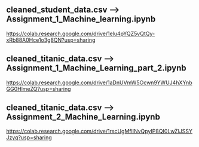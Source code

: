 ## cleaned_student_data.csv --> Assignment_1_Machine_learning.ipynb
https://colab.research.google.com/drive/1elu4pYQZ5vQtQy-xRb88A0Hce1o3g8QN?usp=sharing

## cleaned_titanic_data.csv --> Assignment_1_Machine_Learning_part_2.ipynb
https://colab.research.google.com/drive/1aDnUVmW5Ocwn9YWUJ4hXYnbGG0HlmeZQ?usp=sharing

## cleaned_titanic_data.csv --> Assignment_2_Machine_Learning.ipynb
https://colab.research.google.com/drive/1rscUgMflINvQpyIP8QI0LwZlJSSYJzyq?usp=sharing
